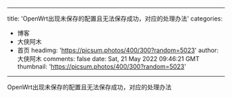 
---
title: 'OpenWrt出现未保存的配置且无法保存成功，对应的处理办法'
categories: 
 - 博客
 - 大侠阿木
 - 首页
headimg: 'https://picsum.photos/400/300?random=5023'
author: 大侠阿木
comments: false
date: Sat, 21 May 2022 09:46:21 GMT
thumbnail: 'https://picsum.photos/400/300?random=5023'
---

<div>   
OpenWrt出现未保存的配置且无法保存成功，对应的处理办法  
</div>
            